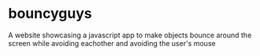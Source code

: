 # bouncyguys
A website showcasing a javascript app to make objects bounce around the screen while avoiding eachother and avoiding the user's mouse
